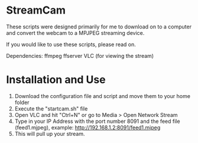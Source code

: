# StreamCam

These scripts were designed primarily for me to download on to a computer and convert the webcam to a MPJPEG streaming device. 

If you would like to use these scripts, please read on.

Dependencies:
ffmpeg
ffserver
VLC (for viewing the stream)

# Installation and Use
1. Download the configuration file and script and move them to your home folder
2. Execute the "startcam.sh" file
3. Open VLC and hit "Ctrl+N" or go to Media > Open Network Stream
4. Type in your IP Address with the port number 8091 and the feed file (feed1.mjpeg), example: http://192.168.1.2:8091/feed1.mjpeg
5. This will pull up your stream.
